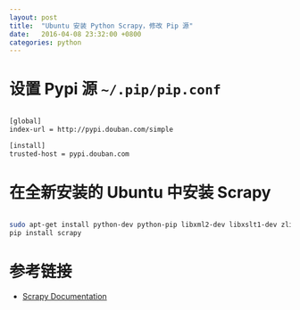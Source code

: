 ```yaml
---
layout: post
title:  "Ubuntu 安装 Python Scrapy，修改 Pip 源"
date:   2016-04-08 23:32:00 +0800
categories: python
---
```


# 设置 Pypi 源 `~/.pip/pip.conf`

``` bash

[global]
index-url = http://pypi.douban.com/simple

[install]
trusted-host = pypi.douban.com

```


# 在全新安装的 Ubuntu 中安装 Scrapy

``` bash

sudo apt-get install python-dev python-pip libxml2-dev libxslt1-dev zlib1g-dev libffi-dev libssl-dev
pip install scrapy

```

# 参考链接

* [Scrapy Documentation](http://doc.scrapy.org/en/latest/)
